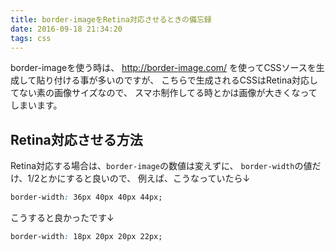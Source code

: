 ```yaml
---
title: border-imageをRetina対応させるときの備忘録
date: 2016-09-18 21:34:20
tags: css
---
```


border-imageを使う時は、
<a href="http://border-image.com/">http://border-image.com/</a>
を使ってCSSソースを生成して貼り付ける事が多いのですが、
こちらで生成されるCSSはRetina対応してない素の画像サイズなので、
スマホ制作してる時とかは画像が大きくなってしまいます。

## Retina対応させる方法
Retina対応する場合は、<code>border-image</code>の数値は変えずに、
<code>border-width</code>の値だけ、1/2とかにすると良いので、
例えば、こうなっていたら↓

``` css
border-width: 36px 40px 40px 44px;
```

こうすると良かったです↓

``` css
border-width: 18px 20px 20px 22px;
```